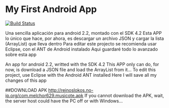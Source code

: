 My First Android App
====================
[![Build Status](https://travis-ci.org/melchor629/Musicote-Melchor629.png?branch=master)](https://travis-ci.org/melchor629/Musicote-Melchor629)

Una sencilla aplicación para android 2.2, montado con el SDK 4.2
Esta APP lo único que hace, por ahora, es descargar un archivo JSON y cargar la lista (ArrayList) que lleva dentro
Para editar este projecto se recomienda usar Eclipse, con el ANT de Android instalado
Aqui guardaré todo lo avanzado sobre esta app

An app for android 2.2, writted with the SDK 4.2
This APP only can do, for now, is download a JSON file and load the ArrayList from it...
To edit this project, use Eclipse with the Android ANT installed
Here I will save all my changes of this app

##DOWNLOAD APK
http://reinoslokos.no-ip.org/com.melchor629.musicote.apk
If you cannot download the APK, wait, the server host could have the PC off or with Windows...
